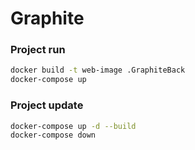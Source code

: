# Graphite

### Project run
```sh
docker build -t web-image .GraphiteBack
docker-compose up
```
### Project update
```sh
docker-compose up -d --build
docker-compose down
```

